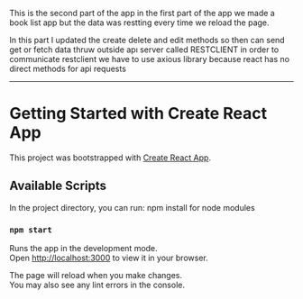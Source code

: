 This is the second part of the app in the first part of the app we made a book list app 
but the data was restting every time we reload the page.

In this part I updated the create delete and edit methods so then can send get or fetch data thruw 
outside apı server called RESTCLIENT in order to communicate restclient we have to use axious library because react has no direct methods for api requests




-------------------------------------------------------------------------------
# Getting Started with Create React App

This project was bootstrapped with [Create React App](https://github.com/facebook/create-react-app).

## Available Scripts

In the project directory, you can run:
npm install for node modules

### `npm start`

Runs the app in the development mode.\
Open [http://localhost:3000](http://localhost:3000) to view it in your browser.

The page will reload when you make changes.\
You may also see any lint errors in the console.

